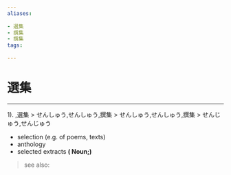 ```yaml
---
aliases:
    
- 選集
- 撰集
- 撰集
tags:
    
---
```


# 選集
---
1).
,選集 > せんしゅう,せんしゅう,撰集 > せんしゅう,せんしゅう,撰集 > せんじゅう,せんじゅう

- selection (e.g. of poems, texts)
- anthology
- selected extracts
**( Noun;)**
> see also: 
            